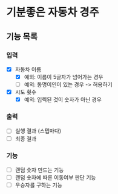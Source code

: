 # 기분좋은 자동차 경주 

## 기능 목록

### 입력
- [x] 자동차 이름
  - [x] 예외: 이름이 5글자가 넘어가는 경우
  - [ ] 예외: 동명이인이 있는 경우 -> 허용하기
- [x] 시도 횟수
  - [x] 예외: 입력된 것이 숫자가 아닌 경우

### 출력
- [ ] 실행 결과 (스텝마다)
- [ ] 최종 결과

### 기능
- [ ] 랜덤 숫자 만드는 기능
- [ ] 랜덤 숫자에 따른 이동여부 판단 기능
- [ ] 우승자를 구하는 기능